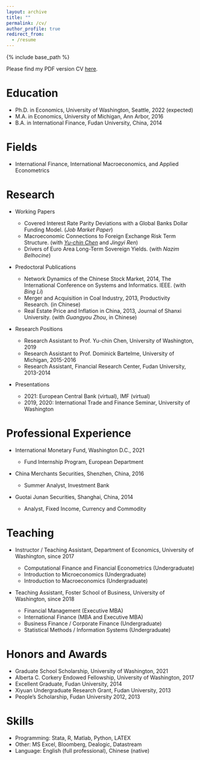 ```yaml
---
layout: archive
title: ""
permalink: /cv/
author_profile: true
redirect_from:
  - /resume
---
```


{% include base_path %}



Please find my PDF version CV [here](https://li-yida.github.io/files/Li_CV.pdf).

Education
======
* Ph.D. in Economics, University of Washington, Seattle, 2022 (expected)
* M.A. in Economics, University of Michigan, Ann Arbor, 2016
* B.A. in International Finance, Fudan University, China, 2014


Fields
======
* International Finance, International Macroeconomics, and Applied Econometrics


Research
======
* Working Papers
  * Covered Interest Rate Parity Deviations with a Global Banks Dollar Funding Model. (*Job Market Paper*)
  * Macroeconomic Connections to Foreign Exchange Risk Term Structure. (with [*Yu-chin Chen*](https://econ.washington.edu/people/yu-chin-chen) and *Jingyi Ren*)
  * Drivers of Euro Area Long-Term Sovereign Yields. (with *Nazim Belhocine*)


* Predoctoral Publications
  * Network Dynamics of the Chinese Stock Market, 2014, The International Conference on Systems and Informatics. IEEE. (with *Bing Li*)
  * Merger and Acquisition in Coal Industry, 2013, Productivity Research. (in Chinese)
  * Real Estate Price and Inflation in China, 2013, Journal of Shanxi University. (with *Guangyou Zhou*, in Chinese)
  
* Research Positions
  * Research Assistant to Prof. Yu-chin Chen, University of Washington, 2019
  * Research Assistant to Prof. Dominick Bartelme, University of Michigan, 2015-2016
  * Research Assistant, Financial Research Center, Fudan University, 2013-2014
  
* Presentations
  * 2021: European Central Bank (virtual), IMF (virtual)
  * 2019, 2020: International Trade and Finance Seminar, University of Washington

Professional Experience
======
* International Monetary Fund, Washington D.C., 2021
  * Fund Internship Program, European Department

* China Merchants Securities, Shenzhen, China, 2016
  * Summer Analyst, Investment Bank
 
* Guotai Junan Securities, Shanghai, China, 2014
  * Analyst, Fixed Income, Currency and Commodity

  
Teaching
======
* Instructor / Teaching Assistant, Department of Economics, University of Washington, since 2017
   * Computational Finance and Financial Econometrics (Undergraduate)
   * Introduction to Microeconomics (Undergraduate)
   * Introduction to Macroeconomics (Undergraduate)

* Teaching Assistant, Foster School of Business, University of Washington, since 2018
  * Financial Management (Executive MBA)
  * International Finance (MBA and Executive MBA)
  * Business Finance / Corporate Finance (Undergraduate)
  * Statistical Methods / Information Systems (Undergraduate)

Honors and Awards
======
* Graduate School Scholarship, University of Washington, 2021
* Alberta C. Corkery Endowed Fellowship, University of Washington, 2017
* Excellent Graduate, Fudan University, 2014
* Xiyuan Undergraduate Research Grant, Fudan University, 2013
* People’s Scholarship, Fudan University 2012, 2013

Skills
======
* Programming: Stata, R, Matlab, Python, LATEX
* Other: MS Excel, Bloomberg, Dealogic, Datastream
* Language: English (full professional), Chinese (native)
  

